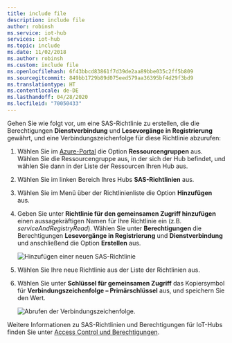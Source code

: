 ```yaml
---
title: include file
description: include file
author: robinsh
ms.service: iot-hub
services: iot-hub
ms.topic: include
ms.date: 11/02/2018
ms.author: robinsh
ms.custom: include file
ms.openlocfilehash: 6f43bbcd83861f7d39de2aa89bbe035c2ff5b809
ms.sourcegitcommit: 849bb1729b89d075eed579aa36395bf4d29f3bd9
ms.translationtype: HT
ms.contentlocale: de-DE
ms.lasthandoff: 04/28/2020
ms.locfileid: "70050433"
---
```

<!-- This tells how to create a custom shared access policy for your IoT hub and get the connection string for it-->

Gehen Sie wie folgt vor, um eine SAS-Richtlinie zu erstellen, die die Berechtigungen **Dienstverbindung** und **Lesevorgänge in Registrierung** gewährt, und eine Verbindungszeichenfolge für diese Richtlinie abzurufen:

1. Wählen Sie im [Azure-Portal](https://portal.azure.com) die Option **Ressourcengruppen** aus. Wählen Sie die Ressourcengruppe aus, in der sich der Hub befindet, und wählen Sie dann in der Liste der Ressourcen Ihren Hub aus.

1. Wählen Sie im linken Bereich Ihres Hubs **SAS-Richtlinien** aus.

1. Wählen Sie im Menü über der Richtlinienliste die Option **Hinzufügen** aus.

1. Geben Sie unter **Richtlinie für den gemeinsamen Zugriff hinzufügen** einen aussagekräftigen Namen für Ihre Richtlinie ein (z.B. *serviceAndRegistryRead*). Wählen Sie unter **Berechtigungen** die Berechtigungen **Lesevorgänge in Registrierung** und **Dienstverbindung** und anschließend die Option **Erstellen** aus.

    ![Hinzufügen einer neuen SAS-Richtlinie](./media/iot-hub-include-find-custom-connection-string/iot-hub-add-custom-policy.png)

1. Wählen Sie Ihre neue Richtlinie aus der Liste der Richtlinien aus.

1. Wählen Sie unter **Schlüssel für gemeinsamen Zugriff** das Kopiersymbol für **Verbindungszeichenfolge – Primärschlüssel** aus, und speichern Sie den Wert.

    ![Abrufen der Verbindungszeichenfolge.](./media/iot-hub-include-find-custom-connection-string/iot-hub-get-connection-string.png)

Weitere Informationen zu SAS-Richtlinien und Berechtigungen für IoT-Hubs finden Sie unter [Access Control und Berechtigungen](../articles/iot-hub/iot-hub-devguide-security.md#access-control-and-permissions).
